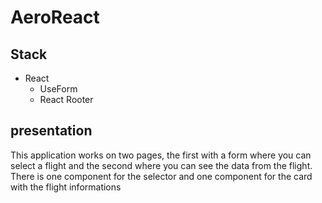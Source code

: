 # AeroReact
## Stack

- React
  - UseForm
  - React Rooter

## presentation
This application works on two pages, the first with a form where you can select a flight and the second where you can see the data from the flight.
There is one component for the selector and one component for the card with the flight informations
